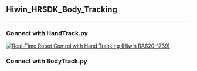 ## **Hiwin_HRSDK_Body_Tracking**
****
### Connect with **HandTrack.py**

[![Real-Time Robot Control with Hand Tranking (Hiwin RA620-1739)](https://res.cloudinary.com/marcomontalbano/image/upload/v1665390852/video_to_markdown/images/vimeo--707021617-c05b58ac6eb4c4700831b2b3070cd403.jpg)]( https://vimeo.com/707021617 "Real-Time Robot Control with Hand Tranking (Hiwin RA620-1739)")

### Connect with **BodyTrack.py**



